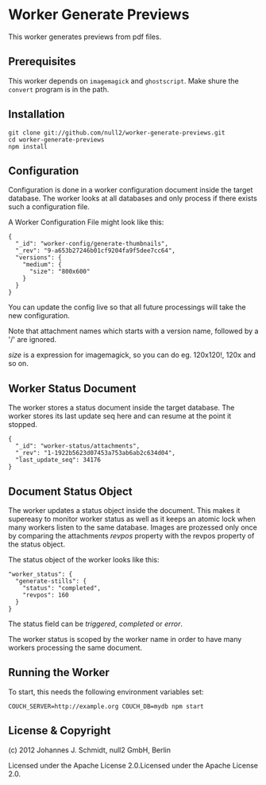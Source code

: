 # Worker Generate Previews

This worker generates previews from pdf files.


## Prerequisites

This worker depends on `imagemagick` and `ghostscript`.
Make shure the `convert` program is in the path.

## Installation

    git clone git://github.com/null2/worker-generate-previews.git
    cd worker-generate-previews
    npm install


## Configuration

Configuration is done in a worker configuration document inside the target database.
The worker looks at all databases and only process if there exists such a configuration file.

A Worker Configuration File might look like this:

    {
      "_id": "worker-config/generate-thumbnails",
      "_rev": "9-a653b27246b01cf9204fa9f5dee7cc64",
      "versions": {
        "medium": {
          "size": "800x600"
        }
      }
    }

You can update the config live so that all future processings will take the new configuration.

Note that attachment names which starts with a version name, followed by a '/' are ignored.

_size_ is a expression for imagemagick, so you can do eg. 120x120!, 120x and so on.


## Worker Status Document

The worker stores a status document inside the target database.
The worker stores its last update seq here and can resume at the point it stopped.

    {
      "_id": "worker-status/attachments",
      "_rev": "1-1922b5623d07453a753ab6ab2c634d04",
      "last_update_seq": 34176
    }


## Document Status Object

The worker updates a status object inside the document.
This makes it supereasy to monitor worker status as well as
it keeps an atomic lock when many workers listen to the same database.
Images are prozessed only once by comparing the attachments _revpos_ property
with the revpos property of the status object.

The status object of the worker looks like this:

    "worker_status": {
      "generate-stills": {
        "status": "completed",
        "revpos": 160
      }
    }

The status field can be _triggered_, _completed_ or _error_.

The worker status is scoped by the worker name in order to have many workers
processing the same document.


## Running the Worker

To start, this needs the following environment variables set:

    COUCH_SERVER=http://example.org COUCH_DB=mydb npm start


## License & Copyright

(c) 2012 Johannes J. Schmidt, null2 GmbH, Berlin

Licensed under the Apache License 2.0.Licensed under the Apache License 2.0.
